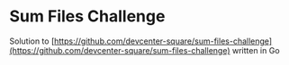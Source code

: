# Sum Files Challenge

Solution to [https://github.com/devcenter-square/sum-files-challenge](https://github.com/devcenter-square/sum-files-challenge) written in Go